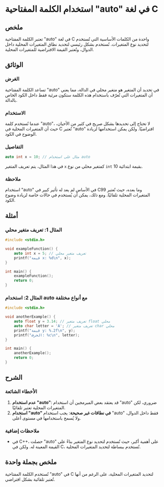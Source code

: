 <!--
Meta Description: # استخدام الكلمة المفتاحية "auto" في لغة C ## ملخص تعتبر الكلمة المفتاحية "auto" في لغة C واحدة من الكلمات الأساسية التي تُستخدم لتحديد نوع المتغيرات....
Meta Keywords: auto, استخدام, المتغيرات, ستخدم, المحلية
-->

# استخدام الكلمة المفتاحية "auto" في لغة C

## ملخص
تعتبر الكلمة المفتاحية "auto" في لغة C واحدة من الكلمات الأساسية التي تُستخدم لتحديد نوع المتغيرات. تُستخدم بشكل رئيسي لتحديد نطاق المتغيرات المحلية داخل الدوال، وتُعتبر القيمة الافتراضية للمتغيرات المحلية.

## الوثائق
### الغرض
تساعد الكلمة المفتاحية "auto" في تحديد أن المتغير هو متغير محلي في الدالة، مما يعني أن المتغيرات التي تُعرّف باستخدام هذه الكلمة ستكون مرئية فقط داخل الكود الخاص بالدالة.

### الاستخدام
عندما تُستخدم كلمة "auto"، لا تحتاج إلى تحديدها بشكل صريح في كثير من الأحيان، حيث أن المتغيرات المحلية في C تُعتبر "auto" افتراضيًا. ولكن يمكن استخدامها لزيادة الوضوح في الكود.

### التفاصيل
```c
auto int x = 10; // مثال على استخدام auto
```
في هذا المثال، يتم تعريف المتغير `x` كمتغير محلي من نوع `int` بقيمة ابتدائية 10. 

### ملاحظة
استخدام "auto" في الأساس لم يعد له تأثير كبير في C99 وما بعده، حيث تُعتبر المتغيرات المحلية تلقائيًا. ومع ذلك، يمكن أن يُستخدم في حالات خاصة لزيادة وضوح الكود.

## أمثلة
### المثال 1: تعريف متغير محلي
```c
#include <stdio.h>

void exampleFunction() {
    auto int x = 5; // تعريف متغير محلي
    printf("قيمة x: %d\n", x);
}

int main() {
    exampleFunction();
    return 0;
}
```

### المثال 2: استخدام auto مع أنواع مختلفة
```c
#include <stdio.h>

void anotherExample() {
    auto float y = 3.14; // تعريف متغير float محلي
    auto char letter = 'A'; // تعريف متغير char محلي
    printf("قيمة y: %.2f\n", y);
    printf("الحرف: %c\n", letter);
}

int main() {
    anotherExample();
    return 0;
}
```

## الشرح
### الأخطاء الشائعة
1. **عدم استخدام "auto"**: قد يعتقد بعض المبرمجين أن استخدام "auto" ضروري، لكن المتغيرات المحلية تعتبر تلقائيًا.
2. **استخدام "auto" في نطاقات غير صحيحة**: يجب استخدام "auto" فقط داخل الدوال، ولا يُسمح باستخدامها في مستوى أعلى.

### ملاحظات إضافية
- في C++، حصلت "auto" على أهمية أكبر، حيث تُستخدم لتحديد نوع المتغير بناءً على القيمة المعينة له. ولكن في C، تُستخدم ببساطة لتحديد المتغيرات المحلية.

## ملخص بجملة واحدة
تُستخدم الكلمة المفتاحية "auto" في C لتحديد المتغيرات المحلية، على الرغم من أنها تُعتبر تلقائية بشكل افتراضي.